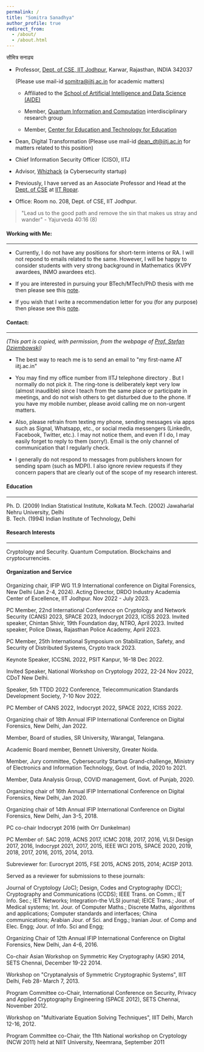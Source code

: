```yaml
---
permalink: /
title: "Somitra Sanadhya"
author_profile: true
redirect_from: 
  - /about/
  - /about.html
---
```


  सौमित्र सनाढ्य

  + Professor, [Dept. of CSE, IIT Jodhpur](https://cse.iitj.ac.in/), Karwar, Rajasthan, INDIA 342037

	  (Please use mail-id [somitra@iitj.ac.in](mailto:somitra@iitj.ac.in) for academic matters)

    + Affiliated to the [School of Artificial Intelligence and Data Science (AIDE)](https://aide.iitj.ac.in/) 

    + Member, [Quantum Information and Computation](https://iitj.ac.in/qic/) interdisciplinary research group 

    + Member, [Center for Education and Technology for Education](https://sites.google.com/iitj.ac.in/edtech-iitj)  

  + Dean, Digital Transformation 
        (Please use mail-id [dean_dt@iitj.ac.in](mailto:dean_dt@iitj.ac.in) for matters related to this position)

  + Chief Information Security Officer (CISO), IITJ

  + Advisor, [Whizhack](https://whizhack.in/about-us) (a Cybersecurity startup) 

  + Previously, I have served as an Associate Professor and Head at the [Dept. of CSE](https://cse.iitrpr.ac.in/) at [IIT Ropar](https://www.iitrpr.ac.in/). 

  + Office: Room no. 208, Dept. of CSE, IIT Jodhpur.   


> "Lead us to the good path and remove the sin that makes us stray and wander"                                                                                                                                     - Yajurveda 40:16 (8) 

#### Working with Me: 
----- 
  + Currently, I do not have any positions for short-term interns or RA. I will not repond to emails related to the same. However, I will be happy to consider students with very strong background in Mathematics (KVPY awardees, INMO awardees etc).

  + If you are interested in pursuing your BTech/MTech/PhD thesis with me then please see this [note]().

  + If you wish that I write a recommendation letter for you (for any purpose) then please see this [note]().


#### Contact:  
-----
  *(This part is copied, with permission, from the webpage of [Prof. Stefan Dziembowski](https://www.crypto.edu.pl/Members/Dziembowski))*

  + The best way to reach me is to send an email to "my first-name AT iitj.ac.in"

  + You may find my office number from IITJ telephone directory . But I normally do not pick it. The ring-tone is deliberately kept very low (almost inaudible) since I teach from the same place or participate in meetings, and do not wish others to get disturbed due to the phone. If you have my mobile number, please avoid calling me on non-urgent matters. 

  + Also, please refrain from texting my phone, sending messages via apps such as Signal, Whatsapp, etc., or social media messengers (LinkedIn, Facebook, Twitter, etc.). I may not notice them, and even if I do, I may easily forget to reply to them (sorry!). Email is the only channel of communication that I regularly check.  

  + I generally do not respond to messages from publishers known for sending spam (such as MDPI). I also ignore review requests if they concern papers that are clearly out of the scope of my research interest. 

#### Education 
----
Ph. D. (2009) Indian Statistical Institute, Kolkata	
M.Tech. (2002) Jawaharlal Nehru University, Delhi	
B. Tech. (1994) Indian Institute of Technology, Delhi

#### Research Interests 
----
Cryptology and Security. 
Quantum Computation.
Blockchains and cryptocurrencies.


####  Organization and Service
Organizing chair, IFIP WG 11.9 International conference on Digital Forensics, New Delhi (Jan 2-4, 2024). 
Acting Director, DRDO Industry Academia Center of Excellence, IIT Jodhpur. Nov 2022 - July 2023.

PC Member, 22nd International Conference on Cryptology and Network Security (CANS) 2023, SPACE 2023, Indocrypt 2023, ICISS 2023.
Invited speaker, Chintan Shivir, 19th Foundation day, NTRO, April 2023. 
Invited speaker, Police Diwas, Rajasthan Police Academy, April 2023. 

PC Member, 25th International Symposium on Stabilization, Safety, and Security of Distributed Systems, Crypto track 2023.

Keynote Speaker, ICCSNL 2022, PSIT Kanpur, 16-18 Dec 2022.

Invited Speaker, National Workshop on Cryptology 2022, 22-24 Nov 2022, CDoT New Delhi.

Speaker, 5th TTDD 2022 Conference, Telecommunication Standards Development Society, 7-10 Nov 2022.

PC Member of CANS 2022, Indocrypt 2022, SPACE 2022, ICISS 2022.

Organizing chair of 18th Annual IFIP International Conference on Digital Forensics, New Delhi, Jan 2022.

Member, Board of studies, SR University, Warangal, Telangana. 

Academic Board member, Bennett University, Greater Noida.

Member, Jury committee, Cybersecurity Startup Grand-challenge, Ministry of Electronics and Information Technology, Govt. of India, 2020 to 2021.

Member, Data Analysis Group, COVID management, Govt. of Punjab, 2020.

Organizing chair of 16th Annual IFIP International Conference on Digital Forensics, New Delhi, Jan 2020.

Organizing chair of 14th Annual IFIP International Conference on Digital Forensics, New Delhi, Jan 3-5, 2018.

PC co-chair Indocrypt 2016 (with Orr Dunkelman)

PC Member of: SAC 2019, ACNS 2017, ICMC 2018, 2017, 2016, VLSI Design 2017, 2016, Indocrypt 2021, 2017, 2015, IEEE WCI 2015, SPACE 2020, 2019, 2018, 2017, 2016, 2015, 2014, 2013.

Subreviewer for: Eurocrypt 2015, FSE 2015, ACNS 2015, 2014; ACISP 2013.

Served as a reviewer for submissions to these journals:

Journal of Cryptology (JoC); Design, Codes and Cryptography (DCC); Cryptography and Communications (CCDS); IEEE Trans. on Comm.; IET Info. Sec.; IET Networks; Integration-the VLSI journal; IEICE Trans.; Jour. of Medical systems; Int. Jour. of Computer Maths.; Discrete Maths, algorithms and applications; Computer standards and interfaces;  China communications; Arabian Jour. of Sci. and Engg.; Iranian Jour. of Comp and Elec. Engg; Jour. of Info. Sci and Engg;

Organizing Chair of 12th Annual IFIP International Conference on Digital Forensics,  New Delhi, Jan 4-6, 2016.

Co-chair Asian Workshop on Symmetric Key Cryptography (ASK) 2014, SETS Chennai, December 19-22 2014.

Workshop on "Cryptanalysis of Symmetric Cryptographic Systems", IIIT Delhi, Feb 28- March 7, 2013.

Program Committee co-Chair, International Conference on Security, Privacy and Applied Cryptography Engineering (SPACE 2012), SETS Chennai, November 2012.

Workshop on "Multivariate Equation Solving Techniques", IIIT Delhi, March 12-16, 2012.

Program Committee co-Chair, the 11th National workshop on Cryptology (NCW 2011) held at NIIT University, Neemrana, September 2011